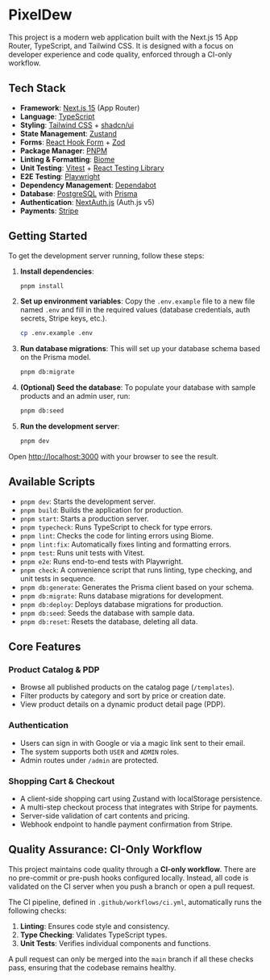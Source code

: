 # PixelDew

This project is a modern web application built with the Next.js 15 App Router, TypeScript, and Tailwind CSS. It is designed with a focus on developer experience and code quality, enforced through a CI-only workflow.

## Tech Stack

- **Framework**: [Next.js 15](https://nextjs.org/) (App Router)
- **Language**: [TypeScript](https://www.typescriptlang.org/)
- **Styling**: [Tailwind CSS](https://tailwindcss.com/) + [shadcn/ui](https://ui.shadcn.com/)
- **State Management**: [Zustand](https://zustand-demo.pmnd.rs/)
- **Forms**: [React Hook Form](https://react-hook-form.com/) + [Zod](https://zod.dev/)
- **Package Manager**: [PNPM](https://pnpm.io/)
- **Linting & Formatting**: [Biome](https://biomejs.dev/)
- **Unit Testing**: [Vitest](https://vitest.dev/) + [React Testing Library](https://testing-library.com/docs/react-testing-library/intro/)
- **E2E Testing**: [Playwright](https://playwright.dev/)
- **Dependency Management**: [Dependabot](https://docs.github.com/en/code-security/dependabot)
- **Database**: [PostgreSQL](https://www.postgresql.org/) with [Prisma](https://www.prisma.io/)
- **Authentication**: [NextAuth.js](https://next-auth.js.org/) (Auth.js v5)
- **Payments**: [Stripe](https://stripe.com/)

## Getting Started

To get the development server running, follow these steps:

1.  **Install dependencies**:
    ```bash
    pnpm install
    ```
2.  **Set up environment variables**:
    Copy the `.env.example` file to a new file named `.env` and fill in the required values (database credentials, auth secrets, Stripe keys, etc.).
    ```bash
    cp .env.example .env
    ```
3.  **Run database migrations**:
    This will set up your database schema based on the Prisma model.
    ```bash
    pnpm db:migrate
    ```
4.  **(Optional) Seed the database**:
    To populate your database with sample products and an admin user, run:
    ```bash
    pnpm db:seed
    ```
5.  **Run the development server**:
    ```bash
    pnpm dev
    ```

Open [http://localhost:3000](http://localhost:3000) with your browser to see the result.

## Available Scripts

- `pnpm dev`: Starts the development server.
- `pnpm build`: Builds the application for production.
- `pnpm start`: Starts a production server.
- `pnpm typecheck`: Runs TypeScript to check for type errors.
- `pnpm lint`: Checks the code for linting errors using Biome.
- `pnpm lint:fix`: Automatically fixes linting and formatting errors.
- `pnpm test`: Runs unit tests with Vitest.
- `pnpm e2e`: Runs end-to-end tests with Playwright.
- `pnpm check`: A convenience script that runs linting, type checking, and unit tests in sequence.
- `pnpm db:generate`: Generates the Prisma client based on your schema.
- `pnpm db:migrate`: Runs database migrations for development.
- `pnpm db:deploy`: Deploys database migrations for production.
- `pnpm db:seed`: Seeds the database with sample data.
- `pnpm db:reset`: Resets the database, deleting all data.

## Core Features

### Product Catalog & PDP
- Browse all published products on the catalog page (`/templates`).
- Filter products by category and sort by price or creation date.
- View product details on a dynamic product detail page (PDP).

### Authentication
- Users can sign in with Google or via a magic link sent to their email.
- The system supports both `USER` and `ADMIN` roles.
- Admin routes under `/admin` are protected.

### Shopping Cart & Checkout
- A client-side shopping cart using Zustand with localStorage persistence.
- A multi-step checkout process that integrates with Stripe for payments.
- Server-side validation of cart contents and pricing.
- Webhook endpoint to handle payment confirmation from Stripe.

## Quality Assurance: CI-Only Workflow

This project maintains code quality through a **CI-only workflow**. There are no pre-commit or pre-push hooks configured locally. Instead, all code is validated on the CI server when you push a branch or open a pull request.

The CI pipeline, defined in `.github/workflows/ci.yml`, automatically runs the following checks:

1.  **Linting**: Ensures code style and consistency.
2.  **Type Checking**: Validates TypeScript types.
3.  **Unit Tests**: Verifies individual components and functions.

A pull request can only be merged into the `main` branch if all these checks pass, ensuring that the codebase remains healthy.